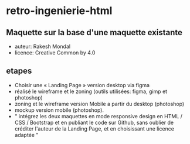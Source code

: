 # retro-ingenierie-html
## Maquette sur la base d'une maquette existante
- auteur: Rakesh Mondal
- licence: Creative Common by 4.0
## etapes
- Choisir une « Landing Page » version desktop via figma
- réalisé le wireframe et le zoning (outils utilisées: figma, gimp et photoshop)
- zoning et le wireframe version Mobile a partir du desktop (photoshop)
- mockup version mobile (photoshop).
- " intégrez les deux maquettes en mode responsive design en HTML / CSS / Bootstrap et en publiant le code sur Github, sans oublier de créditer l'auteur de la Landing Page, et en choisissant une licence adaptée "